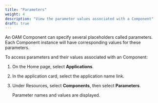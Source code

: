 ```yaml
---
title: "Parameters"
weight: 4
description: "View the parameter values associated with a Component"
draft: true
---
```


An OAM Component can specify several placeholders called parameters. Each Component instance will have corresponding values for these parameters.

To access parameters and their values associated with an Component:

1. On the Home page, select **Applications**.
1. In the application card, select the application name link.
1. Under Resources, select **Components**, then select **Parameters**.

     Parameter names and values are displayed.
